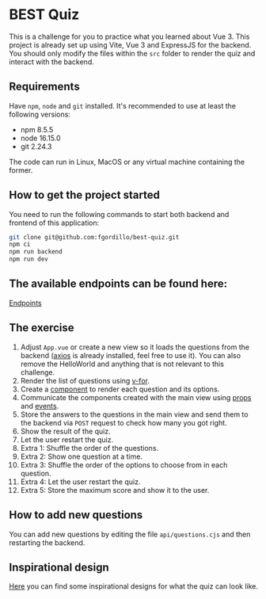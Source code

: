 # BEST Quiz

This is a challenge for you to practice what you learned about Vue 3.
This project is already set up using Vite, Vue 3 and ExpressJS for the backend.
You should only modify the files within the `src` folder to render the quiz and interact with the backend.

## Requirements

Have `npm`, `node` and `git` installed.
It's recommended to use at least the following versions:
* npm 8.5.5
* node 16.15.0
* git 2.24.3

The code can run in Linux, MacOS or any virtual machine containing the former.

## How to get the project started

You need to run the following commands to start both backend and frontend of this application:
```bash
git clone git@github.com:fgordillo/best-quiz.git
npm ci
npm run backend
npm run dev
```

## The available endpoints can be found here:

[Endpoints](./guides/endpoints.md)

## The exercise
1. Adjust `App.vue` or create a new view so it loads the questions from the backend ([axios](https://axios-http.com/docs/intro) is already installed, feel free to use it). You can also remove the HelloWorld and anything that is not relevant to this challenge.
2. Render the list of questions using [v-for](https://vuejs.org/guide/essentials/list.html).
3. Create a [component](https://vuejs.org/guide/essentials/component-basics.html) to render each question and its options.
4. Communicate the components created with the main view using [props](https://vuejs.org/guide/components/props.html) and [events](https://vuejs.org/guide/components/events.html).
5. Store the answers to the questions in the main view and send them to the backend via `POST` request to check how many you got right.
6. Show the result of the quiz.
7. Let the user restart the quiz.
8. Extra 1: Shuffle the order of the questions.
9. Extra 2: Show one question at a time.
10. Extra 3: Shuffle the order of the options to choose from in each question.
11. Extra 4: Let the user restart the quiz.
12. Extra 5: Store the maximum score and show it to the user.

## How to add new questions

You can add new questions by editing the file `api/questions.cjs` and then restarting the backend.

## Inspirational design

[Here](./guides/design.md) you can find some inspirational designs for what the quiz can look like.